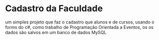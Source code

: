 # Cadastro da Faculdade

um simples projeto que faz o cadastro que alunos e de cursos, usando o forms do c#, como trabalho de Programação Orientada a Eventos, os os dados são salvos em um banco de dados MySQL
